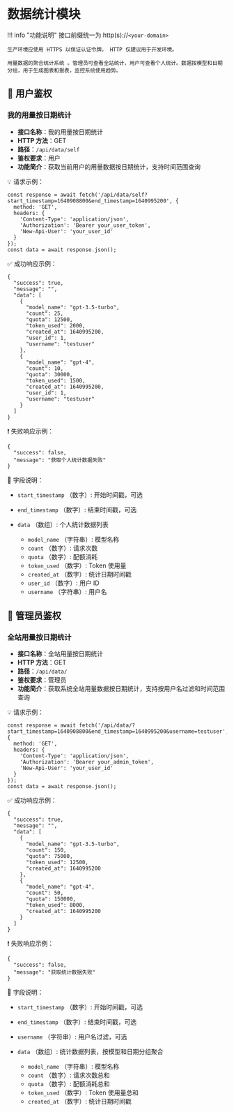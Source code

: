 # 数据统计模块

!!! info "功能说明"
    接口前缀统一为 http(s)://`<your-domain>`

    生产环境应使用 HTTPS 以保证认证令牌。 HTTP 仅建议用于开发环境。

    用量数据的聚合统计系统 。管理员可查看全站统计，用户可查看个人统计。数据按模型和日期分组，用于生成图表和报表，监控系统使用趋势。

## 🔐 用户鉴权

### 我的用量按日期统计

- **接口名称**：我的用量按日期统计
- **HTTP 方法**：GET
- **路径**：`/api/data/self`
- **鉴权要求**：用户
- **功能简介**：获取当前用户的用量数据按日期统计，支持时间范围查询

💡 请求示例：

```
const response = await fetch('/api/data/self?start_timestamp=1640908800&end_timestamp=1640995200', {  
  method: 'GET',  
  headers: {  
    'Content-Type': 'application/json',  
    'Authorization': 'Bearer your_user_token',
    'New-Api-User': 'your_user_id'
  }  
});  
const data = await response.json();
```

✅ 成功响应示例：

```
{  
  "success": true,  
  "message": "",  
  "data": [  
    {  
      "model_name": "gpt-3.5-turbo",  
      "count": 25,  
      "quota": 12500,  
      "token_used": 2000,  
      "created_at": 1640995200,  
      "user_id": 1,  
      "username": "testuser"  
    },  
    {  
      "model_name": "gpt-4",  
      "count": 10,  
      "quota": 30000,  
      "token_used": 1500,  
      "created_at": 1640995200,  
      "user_id": 1,  
      "username": "testuser"  
    }  
  ]  
}
```

❗ 失败响应示例：

```
{  
  "success": false,  
  "message": "获取个人统计数据失败"  
}
```

🧾 字段说明：

- `start_timestamp` （数字）: 开始时间戳，可选
- `end_timestamp` （数字）: 结束时间戳，可选
- `data` （数组）: 个人统计数据列表 

    - `model_name` （字符串）: 模型名称
    - `count` （数字）: 请求次数
    - `quota` （数字）: 配额消耗
    - `token_used` （数字）: Token 使用量
    - `created_at` （数字）: 统计日期时间戳
    - `user_id` （数字）: 用户 ID
    - `username` （字符串）: 用户名

## 🔐 管理员鉴权

### 全站用量按日期统计

- **接口名称**：全站用量按日期统计
- **HTTP 方法**：GET
- **路径**：`/api/data/`
- **鉴权要求**：管理员
- **功能简介**：获取系统全站用量数据按日期统计，支持按用户名过滤和时间范围查询

💡 请求示例：

```
const response = await fetch('/api/data/?start_timestamp=1640908800&end_timestamp=1640995200&username=testuser', {  
  method: 'GET',  
  headers: {  
    'Content-Type': 'application/json',  
    'Authorization': 'Bearer your_admin_token',
    'New-Api-User': 'your_user_id'
  }  
});  
const data = await response.json();
```

✅ 成功响应示例：

```
{  
  "success": true,  
  "message": "",  
  "data": [  
    {  
      "model_name": "gpt-3.5-turbo",  
      "count": 150,  
      "quota": 75000,  
      "token_used": 12500,  
      "created_at": 1640995200  
    },  
    {  
      "model_name": "gpt-4",  
      "count": 50,  
      "quota": 150000,  
      "token_used": 8000,  
      "created_at": 1640995200  
    }  
  ]  
}
```

❗ 失败响应示例：

```
{  
  "success": false,  
  "message": "获取统计数据失败"  
}
```

🧾 字段说明：

- `start_timestamp` （数字）: 开始时间戳，可选
- `end_timestamp` （数字）: 结束时间戳，可选
- `username` （字符串）: 用户名过滤，可选 
- `data` （数组）: 统计数据列表，按模型和日期分组聚合 

    - `model_name` （字符串）: 模型名称
    - `count` （数字）: 请求次数总和
    - `quota` （数字）: 配额消耗总和
    - `token_used` （数字）: Token 使用量总和
    - `created_at` （数字）: 统计日期时间戳